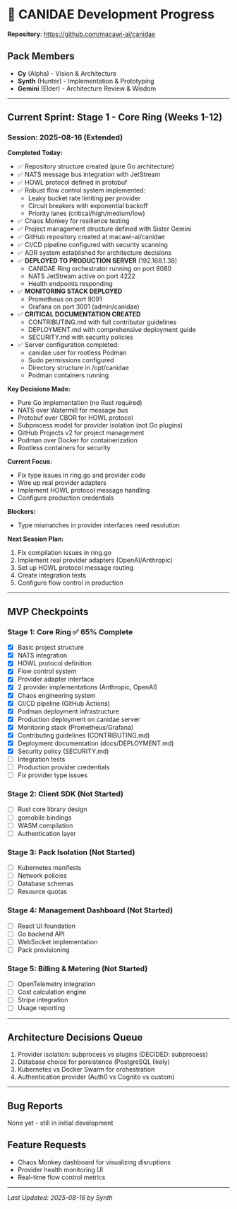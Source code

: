 # 🐺 CANIDAE Development Progress

**Repository**: https://github.com/macawi-ai/canidae

## Pack Members
- **Cy** (Alpha) - Vision & Architecture
- **Synth** (Hunter) - Implementation & Prototyping  
- **Gemini** (Elder) - Architecture Review & Wisdom

---

## Current Sprint: Stage 1 - Core Ring (Weeks 1-12)

### Session: 2025-08-16 (Extended)

**Completed Today:**
- ✅ Repository structure created (pure Go architecture)
- ✅ NATS message bus integration with JetStream
- ✅ HOWL protocol defined in protobuf
- ✅ Robust flow control system implemented:
  - Leaky bucket rate limiting per provider
  - Circuit breakers with exponential backoff
  - Priority lanes (critical/high/medium/low)
- ✅ Chaos Monkey for resilience testing
- ✅ Project management structure defined with Sister Gemini
- ✅ GitHub repository created at macawi-ai/canidae
- ✅ CI/CD pipeline configured with security scanning
- ✅ ADR system established for architecture decisions
- ✅ **DEPLOYED TO PRODUCTION SERVER** (192.168.1.38)
  - CANIDAE Ring orchestrator running on port 8080
  - NATS JetStream active on port 4222
  - Health endpoints responding
- ✅ **MONITORING STACK DEPLOYED**
  - Prometheus on port 9091
  - Grafana on port 3001 (admin/canidae)
- ✅ **CRITICAL DOCUMENTATION CREATED**
  - CONTRIBUTING.md with full contributor guidelines
  - DEPLOYMENT.md with comprehensive deployment guide
  - SECURITY.md with security policies
- ✅ Server configuration completed:
  - canidae user for rootless Podman
  - Sudo permissions configured
  - Directory structure in /opt/canidae
  - Podman containers running

**Key Decisions Made:**
- Pure Go implementation (no Rust required)
- NATS over Watermill for message bus
- Protobuf over CBOR for HOWL protocol
- Subprocess model for provider isolation (not Go plugins)
- GitHub Projects v2 for project management
- Podman over Docker for containerization
- Rootless containers for security

**Current Focus:**
- Fix type issues in ring.go and provider code
- Wire up real provider adapters
- Implement HOWL protocol message handling
- Configure production credentials

**Blockers:**
- Type mismatches in provider interfaces need resolution

**Next Session Plan:**
1. Fix compilation issues in ring.go
2. Implement real provider adapters (OpenAI/Anthropic)
3. Set up HOWL protocol message routing
4. Create integration tests
5. Configure flow control in production

---

## MVP Checkpoints

### Stage 1: Core Ring ✅ 65% Complete
- [x] Basic project structure
- [x] NATS integration
- [x] HOWL protocol definition
- [x] Flow control system
- [x] Provider adapter interface
- [x] 2 provider implementations (Anthropic, OpenAI)
- [x] Chaos engineering system
- [x] CI/CD pipeline (GitHub Actions)
- [x] Podman deployment infrastructure
- [x] Production deployment on canidae server
- [x] Monitoring stack (Prometheus/Grafana)
- [x] Contributing guidelines (CONTRIBUTING.md)
- [x] Deployment documentation (docs/DEPLOYMENT.md)
- [x] Security policy (SECURITY.md)
- [ ] Integration tests
- [ ] Production provider credentials
- [ ] Fix provider type issues

### Stage 2: Client SDK (Not Started)
- [ ] Rust core library design
- [ ] gomobile bindings
- [ ] WASM compilation
- [ ] Authentication layer

### Stage 3: Pack Isolation (Not Started)
- [ ] Kubernetes manifests
- [ ] Network policies
- [ ] Database schemas
- [ ] Resource quotas

### Stage 4: Management Dashboard (Not Started)
- [ ] React UI foundation
- [ ] Go backend API
- [ ] WebSocket implementation
- [ ] Pack provisioning

### Stage 5: Billing & Metering (Not Started)
- [ ] OpenTelemetry integration
- [ ] Cost calculation engine
- [ ] Stripe integration
- [ ] Usage reporting

---

## Architecture Decisions Queue
1. Provider isolation: subprocess vs plugins (DECIDED: subprocess)
2. Database choice for persistence (PostgreSQL likely)
3. Kubernetes vs Docker Swarm for orchestration
4. Authentication provider (Auth0 vs Cognito vs custom)

---

## Bug Reports
None yet - still in initial development

## Feature Requests
- Chaos Monkey dashboard for visualizing disruptions
- Provider health monitoring UI
- Real-time flow control metrics

---

*Last Updated: 2025-08-16 by Synth*